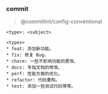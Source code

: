 ### commit 
> @commitlint/config-conventional

```
<type>: <subject>
```

```
<types>
* feat: 添加新功能。 
* fix: 修复 Bug。 
* chore: 一些不影响功能的更改。 
* docs: 专指文档的修改。 
* perf: 性能方面的优化。 
* refactor: 代码重构。 
* test: 添加一些测试代码等等。
```